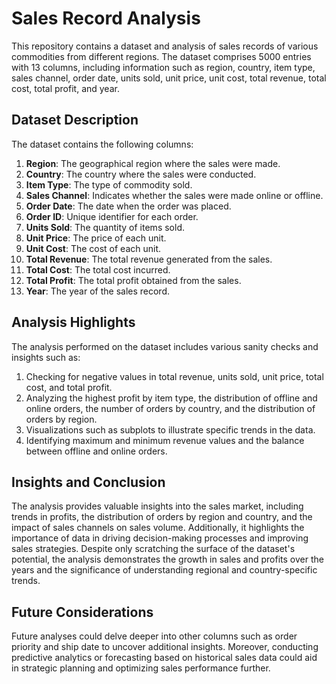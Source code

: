 # Sales Record Analysis

This repository contains a dataset and analysis of sales records of various commodities from different regions. The dataset comprises 5000 entries with 13 columns, including information such as region, country, item type, sales channel, order date, units sold, unit price, unit cost, total revenue, total cost, total profit, and year.

## Dataset Description

The dataset contains the following columns:

1. **Region**: The geographical region where the sales were made.
2. **Country**: The country where the sales were conducted.
3. **Item Type**: The type of commodity sold.
4. **Sales Channel**: Indicates whether the sales were made online or offline.
5. **Order Date**: The date when the order was placed.
6. **Order ID**: Unique identifier for each order.
7. **Units Sold**: The quantity of items sold.
8. **Unit Price**: The price of each unit.
9. **Unit Cost**: The cost of each unit.
10. **Total Revenue**: The total revenue generated from the sales.
11. **Total Cost**: The total cost incurred.
12. **Total Profit**: The total profit obtained from the sales.
13. **Year**: The year of the sales record.

## Analysis Highlights

The analysis performed on the dataset includes various sanity checks and insights such as:

1. Checking for negative values in total revenue, units sold, unit price, total cost, and total profit.
2. Analyzing the highest profit by item type, the distribution of offline and online orders, the number of orders by country, and the distribution of orders by region.
3. Visualizations such as subplots to illustrate specific trends in the data.
4. Identifying maximum and minimum revenue values and the balance between offline and online orders.

## Insights and Conclusion

The analysis provides valuable insights into the sales market, including trends in profits, the distribution of orders by region and country, and the impact of sales channels on sales volume. Additionally, it highlights the importance of data in driving decision-making processes and improving sales strategies. Despite only scratching the surface of the dataset's potential, the analysis demonstrates the growth in sales and profits over the years and the significance of understanding regional and country-specific trends.

## Future Considerations

Future analyses could delve deeper into other columns such as order priority and ship date to uncover additional insights. Moreover, conducting predictive analytics or forecasting based on historical sales data could aid in strategic planning and optimizing sales performance further.

